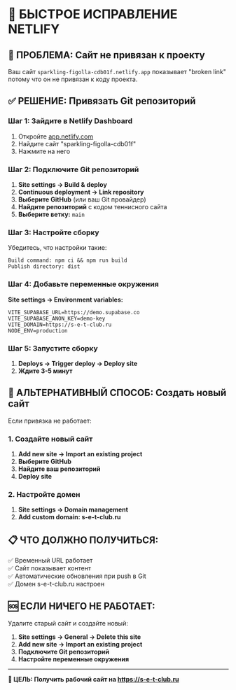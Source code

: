 # 🚀 БЫСТРОЕ ИСПРАВЛЕНИЕ NETLIFY

## 🎯 ПРОБЛЕМА: Сайт не привязан к проекту

Ваш сайт `sparkling-figolla-cdb01f.netlify.app` показывает "broken link" потому что он не привязан к коду проекта.

## ✅ РЕШЕНИЕ: Привязать Git репозиторий

### Шаг 1: Зайдите в Netlify Dashboard
1. Откройте [app.netlify.com](https://app.netlify.com)
2. Найдите сайт "sparkling-figolla-cdb01f"
3. Нажмите на него

### Шаг 2: Подключите Git репозиторий
1. **Site settings → Build & deploy**
2. **Continuous deployment → Link repository**
3. **Выберите GitHub** (или ваш Git провайдер)
4. **Найдите репозиторий** с кодом теннисного сайта
5. **Выберите ветку:** `main`

### Шаг 3: Настройте сборку
Убедитесь, что настройки такие:
```
Build command: npm ci && npm run build
Publish directory: dist
```

### Шаг 4: Добавьте переменные окружения
**Site settings → Environment variables:**
```
VITE_SUPABASE_URL=https://demo.supabase.co
VITE_SUPABASE_ANON_KEY=demo-key
VITE_DOMAIN=https://s-e-t-club.ru
NODE_ENV=production
```

### Шаг 5: Запустите сборку
1. **Deploys → Trigger deploy → Deploy site**
2. **Ждите 3-5 минут**

## 🔄 АЛЬТЕРНАТИВНЫЙ СПОСОБ: Создать новый сайт

Если привязка не работает:

### 1. Создайте новый сайт
1. **Add new site → Import an existing project**
2. **Выберите GitHub**
3. **Найдите ваш репозиторий**
4. **Deploy site**

### 2. Настройте домен
1. **Site settings → Domain management**
2. **Add custom domain: s-e-t-club.ru**

## 📋 ЧТО ДОЛЖНО ПОЛУЧИТЬСЯ:

✅ Временный URL работает  
✅ Сайт показывает контент  
✅ Автоматические обновления при push в Git  
✅ Домен s-e-t-club.ru настроен  

## 🆘 ЕСЛИ НИЧЕГО НЕ РАБОТАЕТ:

Удалите старый сайт и создайте новый:
1. **Site settings → General → Delete this site**
2. **Add new site → Import an existing project**
3. **Подключите Git репозиторий**
4. **Настройте переменные окружения**

---

**🎯 ЦЕЛЬ: Получить рабочий сайт на https://s-e-t-club.ru**